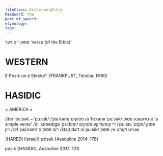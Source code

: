 ```yaml
---
fileClass: DictionaryEntry
headword: פּסוק
part_of_speech: 
etymology: 
tags: 
---
```

פּסוק
־ים
דער
'verse (of the Bible)'

WESTERN
========

E Posik un e Stecke'! 
{FRANKFURT, Tendlau №80}

HASIDIC
=======
= AMERICA = 

/der ˈpuːsək ~ ˈpuːsɪk/
/ˈpsiːkəm/ פּסוקים
/a ˈtrɪkənə ˈpuːsək/ אַ טרוקענע פּסוק 'a simple verse'
/di ˈkɪmədɪgə ˈpsiːkɪm/ די קומעדיקע פּסוקים
/ˈpuːsɪk ˈzɔjɪn/ פּסוק זיין
/rɔf ˈpsiːkəm/ רובֿ פּסוקים
/štajt dɔrt ɩn puˑsɩk/ שטייט דאָרט אין פּסוק

{HAREDI (Israel)}
pósuk {Assouline 2014: 178}

púsik {HASIDIC, Assouline 2017: 101}